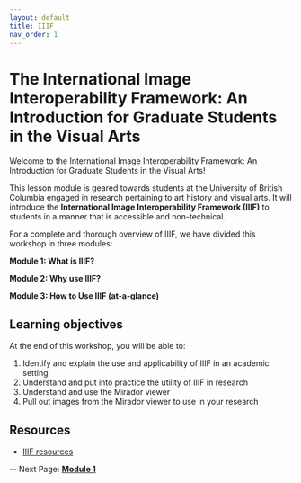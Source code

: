 ```yaml
---
layout: default
title: IIIF
nav_order: 1
---
```


# The International Image Interoperability Framework: An Introduction for Graduate Students in the Visual Arts


Welcome to the International Image Interoperability Framework: An Introduction for Graduate Students in the Visual Arts!

This lesson module is geared towards students at the University of British Columbia engaged in research pertaining to art history and visual arts. It will introduce the **International Image Interoperability Framework (IIIF)** to students in a manner that is accessible and non-technical. 

For a complete and thorough overview of IIIF, we have divided this workshop in three modules:

**Module 1: What is IIIF?**

**Module 2: Why use IIIF?**

**Module 3: How to Use IIIF (at-a-glance)**

## Learning objectives

At the end of this workshop, you will be able to:
1. Identify and explain the use and applicability of IIIF in an academic setting
2. Understand and put into practice the utility of IIIF in research
3. Understand and use the Mirador viewer
4. Pull out images from the Mirador viewer to use in your research

## Resources
* [IIIF resources](https://iiif.io/guides/finding_resources/)

-- 
Next Page: [**Module 1**](https://mylovedsystem.github.io/IntrotoIIIF/content/Module1IIIF.html)
